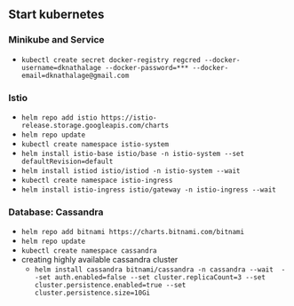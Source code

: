 ## Start kubernetes

### Minikube and Service
- `kubectl create secret docker-registry regcred --docker-username=dknathalage --docker-password=*** --docker-email=dknathalage@gmail.com`

### Istio
- `helm repo add istio https://istio-release.storage.googleapis.com/charts`
- `helm repo update`
- `kubectl create namespace istio-system`
- `helm install istio-base istio/base -n istio-system --set defaultRevision=default`
- `helm install istiod istio/istiod -n istio-system --wait`
- `kubectl create namespace istio-ingress`
- `helm install istio-ingress istio/gateway -n istio-ingress --wait`

### Database: Cassandra
- `helm repo add bitnami https://charts.bitnami.com/bitnami`
- `helm repo update`
- `kubectl create namespace cassandra`
- creating highly available cassandra cluster
    - `helm install cassandra bitnami/cassandra -n cassandra --wait 
    --set auth.enabled=false
    --set cluster.replicaCount=3
    --set cluster.persistence.enabled=true
    --set cluster.persistence.size=10Gi`


